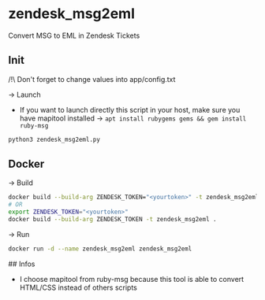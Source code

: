# zendesk_msg2eml
Convert MSG to EML in Zendesk Tickets

## Init
/!\ Don't forget to change values into app/config.txt

-> Launch
- If you want to launch directly this script in your host, make sure you have mapitool installed -> `apt install rubygems gems && gem install ruby-msg`

```bash
python3 zendesk_msg2eml.py
```

## Docker

-> Build
```bash
docker build --build-arg ZENDESK_TOKEN="<yourtoken>" -t zendesk_msg2eml .
# OR
export ZENDESK_TOKEN="<yourtoken>"
docker build --build-arg ZENDESK_TOKEN -t zendesk_msg2eml .
```

-> Run

```bash
docker run -d --name zendesk_msg2eml zendesk_msg2eml
```

## Infos
- I choose mapitool from ruby-msg because this tool is able to convert HTML/CSS instead of others scripts
